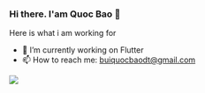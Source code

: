 ### Hi there. I'am Quoc Bao 👋

Here is what i am working for

- 🔭 I’m currently working on Flutter
- 📫 How to reach me: buiquocbaodt@gmail.com

<img src="https://github-readme-stats.vercel.app/api?username=quocbao238&&show_icons=true&title_color=ffffff&icon_color=bb2acf&text_color=daf7dc&bg_color=151515">
